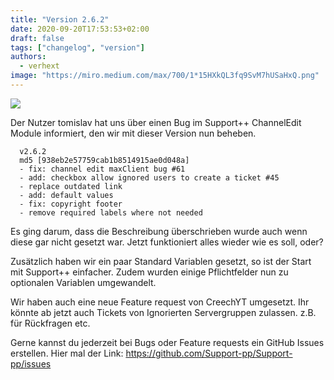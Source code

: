 ```yaml
---
title: "Version 2.6.2"
date: 2020-09-20T17:53:53+02:00
draft: false
tags: ["changelog", "version"]
authors:
  - verhext
image: "https://miro.medium.com/max/700/1*15HXkQL3fq9SvM7hUSaHxQ.png"
---
```


![](https://miro.medium.com/max/700/1*15HXkQL3fq9SvM7hUSaHxQ.png)

Der Nutzer tomislav hat uns über einen Bug im Support++ ChannelEdit Module informiert, den wir mit dieser Version nun beheben.

```shell
  v2.6.2
  md5 [938eb2e57759cab1b8514915ae0d048a]
  - fix: channel edit maxClient bug #61
  - add: checkbox allow ignored users to create a ticket #45
  - replace outdated link
  - add: default values
  - fix: copyright footer
  - remove required labels where not needed

```

Es ging darum, dass die Beschreibung überschrieben wurde auch wenn diese gar nicht gesetzt war. Jetzt funktioniert alles wieder wie es soll, oder?

Zusätzlich haben wir ein paar Standard Variablen gesetzt, so ist der Start mit Support++ einfacher. Zudem wurden einige Pflichtfelder nun zu optionalen Variablen umgewandelt.

Wir haben auch eine neue Feature request von CreechYT umgesetzt. Ihr könnte ab jetzt auch Tickets von Ignorierten Servergruppen zulassen. z.B. für Rückfragen etc.

Gerne kannst du jederzeit bei Bugs oder Feature requests ein GitHub Issues erstellen. Hier mal der Link: https://github.com/Support-pp/Support-pp/issues
